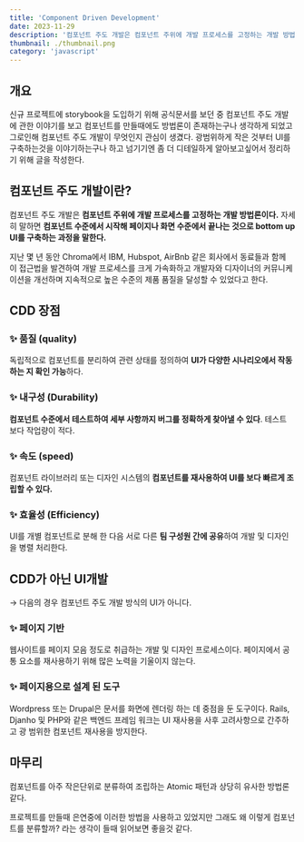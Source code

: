 ```yaml
---
title: 'Component Driven Development'
date: 2023-11-29
description: '컴포넌트 주도 개발은 컴포넌트 주위에 개발 프로세스를 고정하는 개발 방법론이다. 자세히 말하면 컴포넌트 수준에서 시작해 페이지나 화면 수준에서 끝나는 것으로 bottom up UI를 구축하는 과정을 말한다.'
thumbnail: ./thumbnail.png
category: 'javascript'
---
```


## 개요

신규 프로젝트에 storybook을 도입하기 위해 공식문서를 보던 중 컴포넌트 주도 개발에 관한 이야기를 보고 컴포넌트를 만들때에도 방법론이 존재하는구나 생각하게 되었고 그로인해 컴포넌트 주도 개발이 무엇인지 관심이 생겼다. 광범위하게 작은 것부터 UI를 구축하는것을 이야기하는구나 하고 넘기기엔 좀 더 디테일하게 알아보고싶어서 정리하기 위해 글을 작성한다.

## 컴포넌트 주도 개발이란?

컴포넌트 주도 개발은 **컴포넌트 주위에 개발 프로세스를 고정하는 개발 방법론이다.** 자세히 말하면 **컴포넌트 수준에서 시작해 페이지나 화면 수준에서 끝나는 것으로 bottom up UI를 구축하는 과정을 말한다.**

지난 몇 년 동안 Chroma에서 IBM, Hubspot, AirBnb 같은 회사에서 동료들과 함께 이 접근법을 발견하여 개발 프로세스를 크게 가속화하고 개발자와 디자이너의 커뮤니케이션을 개선하며 지속적으로 높은 수준의 제품 품질을 달성할 수 있었다고 한다.

## CDD 장점

### ✨ 품질 (quality)

독립적으로 컴포넌트를 분리하여 관련 상태를 정의하여 **UI가 다양한 시나리오에서 작동하는 지 확인 가능**하다.

### ✨ 내구성 (Durability)

**컴포넌트 수준에서 테스트하여 세부 사항까지 버그를 정확하게 찾아낼 수 있다**. 테스트 보다 작업량이 적다.

### ✨ 속도 (speed)

컴포넌트 라이브러리 또는 디자인 시스템의 **컴포넌트를 재사용하여 UI를 보다 빠르게 조립할 수 있다.**

### ✨ 효율성 (Efficiency)

UI를 개별 컴포넌트로 분해 한 다음 서로 다른 **팀 구성원 간에 공유**하여 개발 및 디자인을 병렬 처리한다.

## CDD가 아닌 UI개발

→ 다음의 경우 컴포넌트 주도 개발 방식의 UI가 아니다.

### ✨ 페이지 기반

웹사이트를 페이지 모음 정도로 취급하는 개발 및 디자인 프로세스이다. 페이지에서 공통 요소를 재사용하기 위해 많은 노력을 기울이지 않는다.

### ✨ 페이지용으로 설계 된 도구

Wordpress 또는 Drupal은 문서를 화면에 렌더링 하는 데 중점을 둔 도구이다. Rails, Djanho 및 PHP와 같은 백엔드 프레임 워크는 UI 재사용을 사후 고려사항으로 간주하고 광 범위한 컴포넌트 재사용을 방지한다.

## 마무리

컴포넌트를 아주 작은단위로 분류하여 조립하는 Atomic 패턴과 상당히 유사한 방법론같다.

프로젝트를 만들때 은연중에 이러한 방법을 사용하고 있었지만 그래도 왜 이렇게 컴포넌트를 분류할까? 라는 생각이 들때 읽어보면 좋을것 같다.
